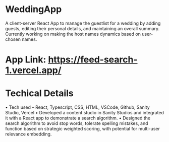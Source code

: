 # WeddingApp
A client-server React App to manage the guestlist for a wedding by adding guests, editing their personal details, and maintaining an overall summary.
Currently working on making the host names dynamics based on user-chosen names.

# App Link: https://feed-search-1.vercel.app/

# Techical Details
• Tech used – React, Typescript, CSS, HTML, VSCode, Github, Sanity Studio, Vercel 
• Developed a content studio in Sanity Studios and integrated it with a React app to demonstrate a search algorithm. 
• Designed the search algorithm to avoid stop words, tolerate spelling mistakes, and function based on strategic 
weighted scoring, with potential for multi-user relevance embedding. 
